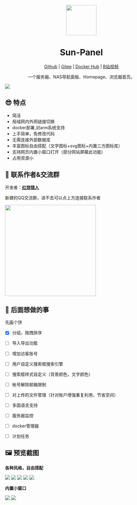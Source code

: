 <div align=center>

<img src="/images/logo.png" width="100" height="100" />

# Sun-Panel

<a href="https://github.com/hslr-s/sun-panel.git">Github</a> | <a href="https://gitee.com/hslr/sun-panel.git">Gitee</a> | <a href="https://hub.docker.com/r/hslr/sun-panel">Docker Hub</a> |  <a href="https://www.bilibili.com/video/BV1AC4y1U7va">B站视频</a>

一个服务器、NAS导航面板、Homepage、浏览器首页。

</div>

![](/images/icon-info-new.png)

## 😎 特点

- 简洁
- 局域网内外网链接切换
- docker部署,对arm系统支持
- 上手简单，免修改代码
- 无需连接外部数据库
- 丰富图标自由搭配（文字图标+svg图标+内置三方图标库）
- 支持网页内置小窗口打开（部分网站屏蔽此功能）
- 占用资源小

## 🐳 联系作者&交流群
开发者：**[红烧猎人](https://blog.enianteam.com/u/sun/content/11)**

新建的QQ交流群，进不去可以点上方连接联系作者

<img src="/images/qq_group_qr.jpg"  style="height:300px"/>

## 🍵 后面想做的事

先画个饼

- [x] 分组，拖拽排序
- [ ] 导入导出功能
- [ ] 增加访客账号
- [ ] 用户自定义搜索框搜索引擎
- [ ] 搜索框样式自定义（背景颜色，文字颜色）
- [ ] 帐号解除邮箱限制
- [ ] 对上传的文件管理（针对账户增强重复利用，节省空间）
- [ ] 多国语言支持
- [ ] 服务器监控
- [ ] docker管理器
- [ ] 计划任务



## 🖼️ 预览截图

**各种风格，自由搭配**

![](/images/icon-small-new.png)
![](/images/transparent-info.png)
![](/images/transparent-small.png)
![](/images/solid-color-info.png)
![](/images/full-color-small.jpg)

**内置小窗口**

![](/images/window-ssh.png)
![](/images/window-xunlei.png)